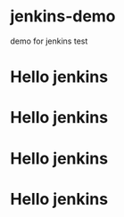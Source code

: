 # jenkins-demo
demo for jenkins test

# Hello jenkins
# Hello jenkins
# Hello jenkins
# Hello jenkins

